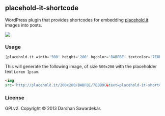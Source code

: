 ## placehold-it-shortcode

WordPress plugin that provides shortcodes for embedding [placehold.it][1] images into posts.

<img
src='http://placehold.it/500x300/BABFBE/7E8B9C&text=placehold-it-shortcode'>

### Usage

```php
[placehold-it width='500' height='200' bgcolor='BABFBE' textcolor='7E8B9C' text='Lorem Ipsum']
```

This will generate the following image, of size `500x200` with the placeholder text `Lorem Ipsum`.

```html
<img
src='http://placehold.it/200x200/BABFBE/7E8B9C&text=placehold-it-shortcode'>
```

### License

GPLv2. Copyright © 2013 Darshan Sawardekar.

[1]: http://placehold.it
